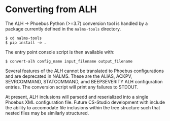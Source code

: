# Converting from ALH

The ALH -> Phoebus Python (>=3.7) conversion tool is handled by a package currently defined in the `nalms-tools` directory. 

```
$ cd nalms-tools
$ pip install -e .
```

The entry point console script is then available with:

```
$ convert-alh config_name input_filename output_filename
```

Several features of the ALH cannot be translated to Phoebus configurations and are deprecated in NALMS. These are the ALIAS, ACKPV, SEVRCOMMAND, STATCOMMAND, amd BEEPSEVERITY ALH configuration entries. The conversion script will print any failures to STDOUT.

At present, ALH inclusions will parsedd and reserialized into a single Phoebus XML configuration file. Future CS-Studio development with include the ability to accomodate file inclusions within the tree structure such that nested files may be similarly structured.
